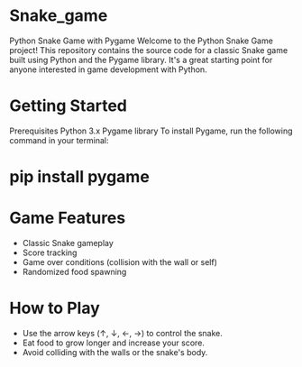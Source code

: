 # Snake_game

Python Snake Game with Pygame 
Welcome to the Python Snake Game project! This repository contains the source code for a classic Snake game built using Python and the Pygame library. 
It's a great starting point for anyone interested in game development with Python. 

# Getting Started 
Prerequisites 
Python 3.x 
Pygame library 
To install Pygame, run the following command in your terminal: 
# pip install pygame 

# Game Features 
- Classic Snake gameplay
- Score tracking
- Game over conditions (collision with the wall or self)
- Randomized food spawning

# How to Play 
- Use the arrow keys (↑, ↓, ←, →) to control the snake.
- Eat food to grow longer and increase your score.
- Avoid colliding with the walls or the snake's body.
